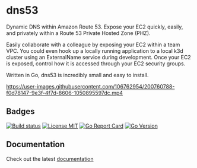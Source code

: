 # dns53

Dynamic DNS within Amazon Route 53. Expose your EC2 quickly, easily, and privately within a Route 53 Private Hosted Zone (PHZ).

Easily collaborate with a colleague by exposing your EC2 within a team VPC. You could even hook up a locally running application to a local k3d cluster using an ExternalName service during development. Once your EC2 is exposed, control how it is accessed through your EC2 security groups.

Written in Go, dns53 is incredibly small and easy to install.

https://user-images.githubusercontent.com/106762954/200760788-f0d78147-9e3f-4f7d-8606-1050895597dc.mp4

## Badges

[![Build status](https://img.shields.io/github/actions/workflow/status/purpleclay/dns53/ci.yml?style=flat-square&logo=go)](https://github.com/purpleclay/dns53/actions?workflow=ci)
[![License MIT](https://img.shields.io/badge/license-MIT-blue.svg?style=flat-square)](/LICENSE)
[![Go Report Card](https://goreportcard.com/badge/github.com/purpleclay/dns53?style=flat-square)](https://goreportcard.com/report/github.com/purpleclay/dns53)
[![Go Version](https://img.shields.io/github/go-mod/go-version/purpleclay/dns53.svg?style=flat-square)](go.mod)

## Documentation

Check out the latest [documentation](https://purpleclay.github.io/dns53/)
